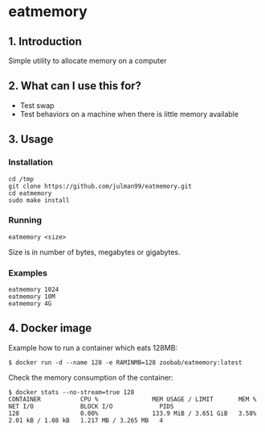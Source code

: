 eatmemory
=========

## 1. Introduction
Simple utility to allocate memory on a computer

## 2. What can I use this for?
- Test swap
- Test behaviors on a machine when there is little memory available

## 3. Usage

### Installation

```
cd /tmp
git clone https://github.com/julman99/eatmemory.git
cd eatmemory
sudo make install
```

### Running

```
eatmemory <size>
```

Size is in number of bytes, megabytes or gigabytes.

### Examples

```
eatmemory 1024
eatmemory 10M
eatmemory 4G
```

## 4. Docker image

Example how to run a container which eats 128MB:

```
$ docker run -d --name 128 -e RAMINMB=128 zoobab/eatmemory:latest
```

Check the memory consumption of the container:

```
$ docker stats --no-stream=true 128
CONTAINER           CPU %               MEM USAGE / LIMIT       MEM %               NET I/O             BLOCK I/O             PIDS
128                 0.00%               133.9 MiB / 3.651 GiB   3.58%               2.01 kB / 1.08 kB   1.217 MB / 3.265 MB   4
```
